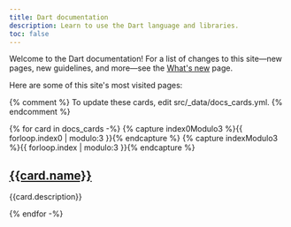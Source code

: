 ```yaml
---
title: Dart documentation
description: Learn to use the Dart language and libraries.
toc: false
---
```


Welcome to the Dart documentation!
For a list of changes to this site—new pages, new guidelines, and more—see
the [What's new][] page.

[What's new]: /guides/whats-new

Here are some of this site's most visited pages:

{% comment %}
To update these cards, edit src/_data/docs_cards.yml.
{% endcomment %}

<div class="card-grid">
{% for card in docs_cards -%}
  {% capture index0Modulo3 %}{{ forloop.index0 | modulo:3 }}{% endcapture %}
  {% capture indexModulo3 %}{{ forloop.index | modulo:3 }}{% endcapture %}
  <div class="card">
    <h2><a href="{{card.url}}">{{card.name}}</a></h2>
    <p>{{card.description}}</p>
  </div>
{% endfor -%}
</div>
